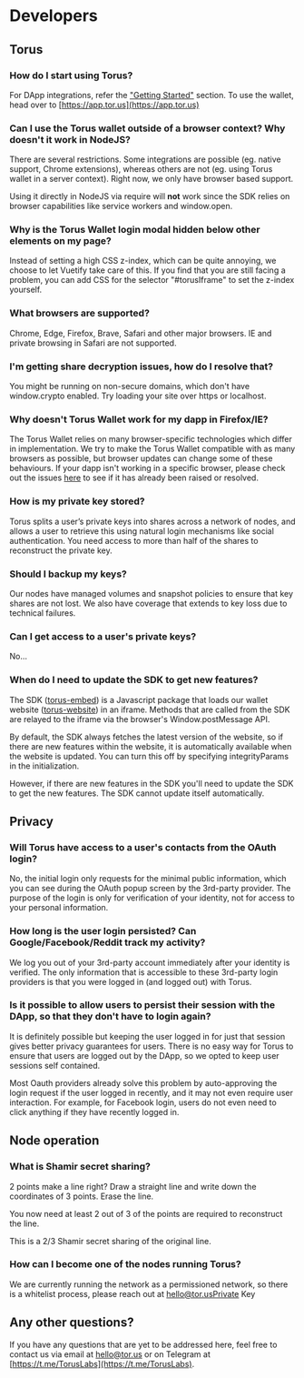 # Developers

## Torus

### How do I start using Torus?

For DApp integrations, refer the ["Getting Started"](../../getting-started.md) section. To use the wallet, head over to [https://app.tor.us](https://app.tor.us)

### Can I use the Torus wallet outside of a browser context? Why doesn't it work in NodeJS?

There are several restrictions. Some integrations are possible \(eg. native support, Chrome extensions\), whereas others are not \(eg. using Torus wallet in a server context\). Right now, we only have browser based support. 

Using it directly in NodeJS via require will **not** work since the SDK relies on browser capabilities like service workers and window.open.

### Why is the Torus Wallet login modal hidden below other elements on my page?

Instead of setting a high CSS z-index, which can be quite annoying, we choose to let Vuetify take care of this. If you find that you are still facing a problem, you can add CSS for the selector "\#torusIframe" to set the z-index yourself.

### What browsers are supported?

Chrome, Edge, Firefox, Brave, Safari and other major browsers. IE and private browsing in Safari are not supported.

### I'm getting share decryption issues, how do I resolve that?

You might be running on non-secure domains, which don't have window.crypto enabled. Try loading your site over https or localhost.

### Why doesn't Torus Wallet work for my dapp in Firefox/IE?

The Torus Wallet relies on many browser-specific technologies which differ in implementation. We try to make the Torus Wallet compatible with as many browsers as possible, but browser updates can change some of these behaviours. If your dapp isn't working in a specific browser, please check out the issues [here](https://github.com/torusresearch/torus-website/issues) to see if it has already been raised or resolved. 

### How is my private key stored?

Torus splits a user’s private keys into shares across a network of nodes, and allows a user to retrieve this using natural login mechanisms like social authentication. You need access to more than half of the shares to reconstruct the private key.

### Should I backup my keys?

Our nodes have managed volumes and snapshot policies to ensure that key shares are not lost. We also have coverage that extends to key loss due to technical failures. 

### Can I get access to a user's private keys?

No...

### When do I need to update the SDK to get new features?

The SDK \([torus-embed](https://github.com/torusresearch/torus-embed)\) is a Javascript package that loads our wallet website \([torus-website](https://github.com/torusresearch/torus-website)\) in an iframe. Methods that are called from the SDK are relayed to the iframe via the browser's Window.postMessage API. 

 By default, the SDK always fetches the latest version of the website, so if there are new features within the website, it is automatically available when the website is updated. You can turn this off by specifying integrityParams in the initialization.

However, if there are new features in the SDK you'll need to update the SDK to get the new features. The SDK cannot update itself automatically. 

## Privacy

### Will Torus have access to a user's contacts from the OAuth login?

No, the initial login only requests for the minimal public information, which you can see during the OAuth popup screen by the 3rd-party provider. The purpose of the login is only for verification of your identity, not for access to your personal information.

### How long is the user login persisted? Can Google/Facebook/Reddit track my activity?

We log you out of your 3rd-party account immediately after your identity is verified. The only information that is accessible to these 3rd-party login providers is that you were logged in \(and logged out\) with Torus.

### Is it possible to allow users to persist their session with the DApp, so that they don't have to login again?

It is definitely possible but keeping the user logged in for just that session gives better privacy guarantees for users. There is no easy way for Torus to ensure that users are logged out by the DApp, so we opted to keep user sessions self contained.

Most Oauth providers already solve this problem by auto-approving the login request if the user logged in recently, and it may not even require user interaction. For example, for Facebook login, users do not even need to click anything if they have recently logged in.

## Node operation

### What is Shamir secret sharing?

2 points make a line right? Draw a straight line and write down the coordinates of 3 points. Erase the line. 

You now need at least 2 out of 3 of the points are required to reconstruct the line.

This is a 2/3 Shamir secret sharing of the original line.

### How can I become one of the nodes running Torus?

We are currently running the network as a permissioned network, so there is a whitelist process, please reach out at hello@tor.usPrivate Key

## Any other questions?

If you have any questions that are yet to be addressed here, feel free to contact us via email at hello@tor.us or on Telegram at [https://t.me/TorusLabs](https://t.me/TorusLabs).

